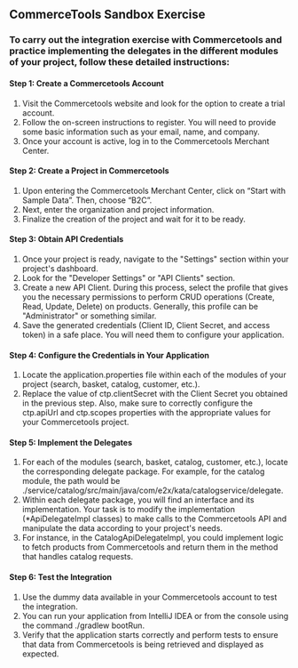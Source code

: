 ## CommerceTools Sandbox Exercise
 
### To carry out the integration exercise with Commercetools and practice implementing the delegates in the different modules of your project, follow these detailed instructions:
 
#### Step 1: Create a Commercetools Account
1. Visit the Commercetools website and look for the option to create a trial account. 
2. Follow the on-screen instructions to register. You will need to provide some basic information such as your email, name, and company. 
2. Once your account is active, log in to the Commercetools Merchant Center.
 
#### Step 2: Create a Project in Commercetools
1. Upon entering the Commercetools Merchant Center, click on “Start with Sample Data”. Then, choose “B2C”.
2. Next, enter the organization and project information.
3. Finalize the creation of the project and wait for it to be ready.
 
#### Step 3: Obtain API Credentials
1. Once your project is ready, navigate to the "Settings" section within your project's dashboard.
2. Look for the "Developer Settings" or "API Clients" section.
3. Create a new API Client. During this process, select the profile that gives you the necessary permissions to perform CRUD operations (Create, Read, Update, Delete) on products. Generally, this profile can be "Administrator" or something similar.
4. Save the generated credentials (Client ID, Client Secret, and access token) in a safe place. You will need them to configure your application.
 
#### Step 4: Configure the Credentials in Your Application
1. Locate the application.properties file within each of the modules of your project (search, basket, catalog, customer, etc.).
2. Replace the value of ctp.clientSecret with the Client Secret you obtained in the previous step. Also, make sure to correctly configure the ctp.apiUrl and ctp.scopes properties with the appropriate values for your Commercetools project.
 
#### Step 5: Implement the Delegates
1. For each of the modules (search, basket, catalog, customer, etc.), locate the corresponding delegate package. For example, for the catalog module, the path would be ./service/catalog/src/main/java/com/e2x/kata/catalogservice/delegate.
2. Within each delegate package, you will find an interface and its implementation. Your task is to modify the implementation (*ApiDelegateImpl classes) to make calls to the Commercetools API and manipulate the data according to your project's needs.
3. For instance, in the CatalogApiDelegateImpl, you could implement logic to fetch products from Commercetools and return them in the method that handles catalog requests.
 
#### Step 6: Test the Integration
1. Use the dummy data available in your Commercetools account to test the integration.
2. You can run your application from IntelliJ IDEA or from the console using the command ./gradlew bootRun.
3. Verify that the application starts correctly and perform tests to ensure that data from Commercetools is being retrieved and displayed as expected.
